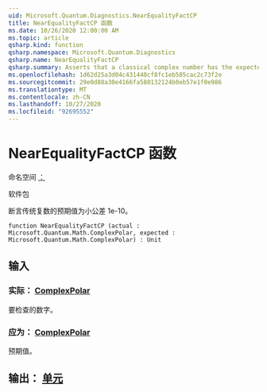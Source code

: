 ```yaml
---
uid: Microsoft.Quantum.Diagnostics.NearEqualityFactCP
title: NearEqualityFactCP 函数
ms.date: 10/26/2020 12:00:00 AM
ms.topic: article
qsharp.kind: function
qsharp.namespace: Microsoft.Quantum.Diagnostics
qsharp.name: NearEqualityFactCP
qsharp.summary: Asserts that a classical complex number has the expected value up to a small tolerance of 1e-10.
ms.openlocfilehash: 1d62d25a3d04c431440cf8fc1eb585cac2c73f2e
ms.sourcegitcommit: 29e0d88a30e4166fa580132124b0eb57e1f0e986
ms.translationtype: MT
ms.contentlocale: zh-CN
ms.lasthandoff: 10/27/2020
ms.locfileid: "92695552"
---
```

# <a name="nearequalityfactcp-function"></a>NearEqualityFactCP 函数

命名空间 [：](xref:Microsoft.Quantum.Diagnostics)

软件包 [](https://nuget.org/packages/)


断言传统复数的预期值为小公差 1e-10。

```qsharp
function NearEqualityFactCP (actual : Microsoft.Quantum.Math.ComplexPolar, expected : Microsoft.Quantum.Math.ComplexPolar) : Unit
```


## <a name="input"></a>输入

### <a name="actual--complexpolar"></a>实际： [ComplexPolar](xref:Microsoft.Quantum.Math.ComplexPolar)

要检查的数字。


### <a name="expected--complexpolar"></a>应为： [ComplexPolar](xref:Microsoft.Quantum.Math.ComplexPolar)

预期值。



## <a name="output--unit"></a>输出： [单元](xref:microsoft.quantum.lang-ref.unit)

